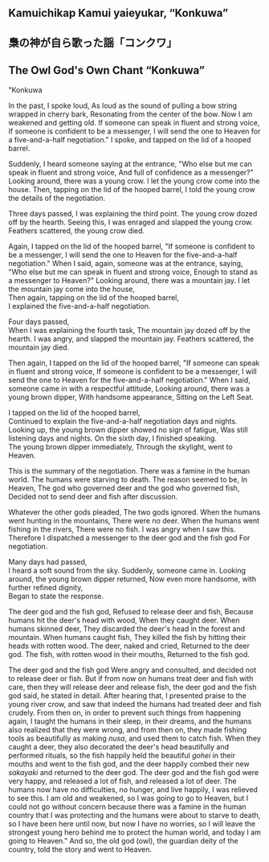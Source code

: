 ## Kamuichikap Kamui yaieyukar, “Konkuwa”   
## 梟の神が自ら歌った謡「コンクワ」  
## The Owl God's Own Chant “Konkuwa” 

"Konkuwa

In the past, I spoke loud,
As loud as the sound of pulling a bow string wrapped in cherry bark,
Resonating from the center of the bow.
Now I am weakened and getting old.
If someone can speak in fluent and strong voice,
If someone is confident to be a messenger,
I will send the one to Heaven for a five-and-a-half negotiation."
I spoke, and tapped on the lid of a hooped barrel.

Suddenly, I heard someone saying at the entrance,
"Who else but me can speak in fluent and strong voice,
And full of confidence as a messenger?"
Looking around, there was a young crow.
I let the young crow come into the house. 
Then, tapping on the lid of the hooped barrel,
I told the young crow the details of the negotiation.

Three days passed, 
I was explaining the third point.
The young crow dozed off by the hearth.
Seeing this, I was enraged and slapped the young crow.  
Feathers scattered, the young crow died.

Again, I tapped on the lid of the hooped barrel,
"If someone is confident to be a messenger,
I will send the one to Heaven for the five-and-a-half negotiation."
When I said, again, someone was at the entrance, saying,
"Who else but me can speak in fluent and strong voice,
Enough to stand as a messenger to Heaven?"
Looking around, there was a mountain jay.
I let the mountain jay come into the house,  
Then again, tapping on the lid of the hooped barrel,   
I explained the five-and-a-half negotiation.

Four days passed,  
When I was explaining the fourth task,
The mountain jay dozed off by the hearth.
I was angry, and slapped the mountain jay.
Feathers scattered, the mountain jay died.

Then again, I tapped on the lid of the hooped barrel,
"If someone can speak in fluent and strong voice,
If someone is confident to be a messenger,
I will send the one to Heaven for the five-and-a-half negotiation."
When I said, someone came in with a respectful attitude, 
Looking around, there was a young brown dipper, 
With handsome appearance,
Sitting on the Left Seat. 

I tapped on the lid of the hooped barrel,  
Continued to explain the five-and-a-half negotiation days and nights. 
Looking up, the young brown dipper showed no sign of fatigue,
Was still listening days and nights.
On the sixth day, I finished speaking.  
The young brown dipper immediately,
Through the skylight, went to Heaven.

This is the summary of the negotiation.
There was a famine in the human world. 
The humans were starving to death. 
The reason seemed to be,
In Heaven,
The god who governed deer and the god who governed fish,
Decided not to send deer and fish after discussion.

Whatever the other gods pleaded, 
The two gods ignored.
When the humans went hunting in the mountains, 
There were no deer.
When the humans went fishing in the rivers, 
There were no fish.
I was angry when I saw this. 
Therefore I dispatched a messenger to the deer god and the fish god
For negotiation.

Many days had passed,   
I heard a soft sound from the sky.
Suddenly, someone came in. 
Looking around, the young brown dipper returned,
Now even more handsome, with further refined dignity,  
Began to state the response.

The deer god and the fish god,
Refused to release deer and fish,
Because humans hit the deer's head with wood,
When they caught deer.
When humans skinned deer,
They discarded the deer's head in the forest and mountain.
When humans caught fish,
They killed the fish by hitting their heads with rotten wood.
The deer, naked and cried,
Returned to the deer god. 
The fish, with rotten wood in their mouths,
Returned to the fish god. 

The deer god and the fish god
Were angry and consulted, and decided not to release deer or
fish. 
But if from now on
humans treat deer and fish
with care, then they will release deer
and release fish, the deer god and
the fish god said, he stated in detail.
After hearing that, I presented
praise to the young river crow, and saw that indeed
the humans had treated deer and fish
crudely.
From then on, in order to prevent such things from happening again,
I taught the humans in their sleep, in their dreams,
and the humans also
realized that they were wrong, and from then on,
they made fishing tools as beautifully as making *nusa*,
and used them to catch fish. When they caught a deer, they also decorated the deer's head
beautifully and performed rituals, so
the fish happily held the beautiful *gohei* in their mouths
and went to the fish god, and the deer
happily combed their new *sakayaki* and returned to the deer god.
The deer god and
the fish god were very happy,
and released a lot of fish, and released a lot of deer.
The humans now have no difficulties,
no hunger, and live happily,
I was relieved to see this.
I am old and weakened,
so I was going to go to Heaven,
but I could not go without concern because there was a famine in the human country that I was protecting and the humans were about to starve to death,
so I have been here until now, but now I have
no worries, so I will leave the strongest
young hero behind me to protect the human world,
and today I am going to Heaven."
And so, the old god (owl), the guardian deity of the country,
told the story and went to Heaven.